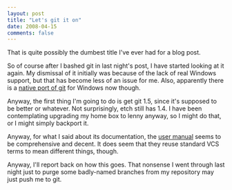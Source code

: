 ```yaml
---
layout: post
title: "Let's git it on"
date: 2008-04-15
comments: false
---
```

That is quite possibly the dumbest title I've ever had for a blog post.




So of course after I bashed git in last night's post, I have started looking at it again. My dismissal of it initially was because of the lack of real Windows support, but that has become less of an issue for me. Also, apparently there is a [native port of git][0] for Windows now though.




Anyway, the first thing I'm going to do is get git 1.5, since it's supposed to be better or whatever. Not surprisingly, etch still has 1.4\. I have been contemplating upgrading my home box to lenny anyway, so I might do that, or I might simply backport it.




Anyway, for what I said about its documentation, the [user manual][1] seems to be comprehensive and decent. It does seem that they reuse standard VCS terms to mean different things, though.




Anyway, I'll report back on how this goes. That nonsense I went through last night just to purge some badly-named branches from my repository may just push me to git.



[0]: http://code.google.com/p/msysgit/
[1]: http://www.kernel.org/pub/software/scm/git/docs/user-manual.html

